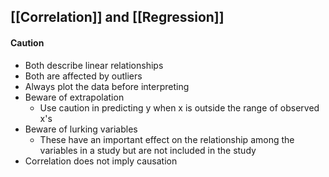 ## [[Correlation]] and [[Regression]]
#### Caution
- Both describe linear relationships
- Both are affected by outliers
- Always plot the data before interpreting
- Beware of extrapolation
	- Use caution in predicting y when x is outside the range of observed x's
- Beware of lurking variables
	- These have an important effect on the relationship among the variables in a study but are not included in the study
- Correlation does not imply causation